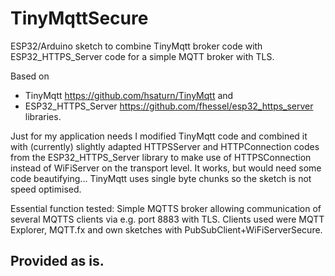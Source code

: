 # TinyMqttSecure
ESP32/Arduino sketch to combine TinyMqtt broker code with ESP32_HTTPS_Server code for a simple MQTT broker with TLS.

Based on 
- TinyMqtt https://github.com/hsaturn/TinyMqtt and 
- ESP32_HTTPS_Server https://github.com/fhessel/esp32_https_server libraries.

Just for my application needs I modified TinyMqtt code and combined it with (currently) slightly adapted HTTPSServer and HTTPConnection codes from the ESP32_HTTPS_Server library to make use of HTTPSConnection instead of WiFiServer on the transport level. It works, but would need some code beautifying... TinyMqtt uses single byte chunks so the sketch is not speed optimised.

   Essential function tested:
    Simple MQTTS broker allowing communication of several MQTTS clients via e.g. port 8883 with TLS. Clients used were MQTT Explorer, MQTT.fx and own sketches with PubSubClient+WiFiServerSecure.

## Provided as is.
